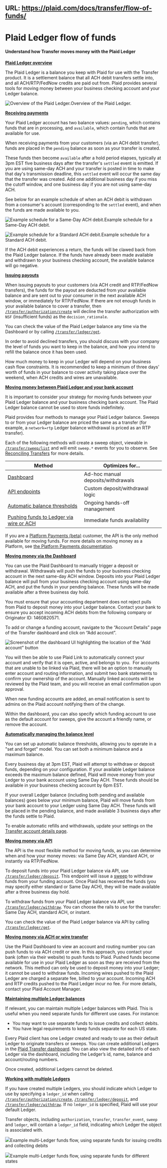URL: https://plaid.com/docs/transfer/flow-of-funds/
---
# Plaid Ledger flow of funds

#### Understand how Transfer moves money with the Plaid Ledger

[**Plaid Ledger overview**](https://plaid.com/docs/transfer/flow-of-funds/#plaid-ledger-overview)

The Plaid Ledger is a balance you keep with Plaid for use with the Transfer product. It is a settlement balance that all ACH debit transfers settle into, and all ACH/RTP/FedNow credits are paid out from. Plaid provides several tools for moving money between your business checking account and your Ledger balance.

![Overview of the Plaid Ledger.](https://plaid.com/_next/image?url=/assets/img/docs/transfer/ledger_overview.png&w=1920&q=75)Overview of the Plaid Ledger.

[**Receiving payments**](https://plaid.com/docs/transfer/flow-of-funds/#receiving-payments)

Your Plaid Ledger account has two balance values: `pending`, which contains funds that are in processing, and `available`, which contain funds that are available for use.

When receiving payments from your customers (via an ACH debit transfer), funds are placed in the `pending` balance as soon as your transfer is created.

These funds then become `available` after a hold period elapses, typically at 3pm EST five business days after the transfer's `settled` event is emitted. If you are using same-day ACH and your transfer is posted in time to make that day's transmission deadline, this `settled` event will occur the same day that the transfer was created. Add one additional business day if you miss the cutoff window, and one business day if you are not using same-day ACH.

See below for an example schedule of when an ACH debit is withdrawn from a consumer's account (corresponding to the `settled` event), and when the funds are made available to you.

![Example schedule for a Same-Day ACH debit.](https://plaid.com/_next/image?url=/assets/img/docs/transfer/example_sameday_4_day.png&w=1920&q=75)Example schedule for a Same-Day ACH debit.

![Example schedule for a Standard ACH debit.](https://plaid.com/_next/image?url=/assets/img/docs/transfer/example_standard_4_day.png&w=1920&q=75)Example schedule for a Standard ACH debit.

If the ACH debit experiences a return, the funds will be clawed back from the Plaid Ledger balance. If the funds have already been made available and withdrawn to your business checking account, the available balance will go negative.

[**Issuing payouts**](https://plaid.com/docs/transfer/flow-of-funds/#issuing-payouts)

When issuing payouts to your customers (via ACH credit and RTP/FedNow transfers), the funds for the payout are deducted from your available balance and are sent out to your consumer in the next available ACH window, or immediately for RTP/FedNow. If there are not enough funds in your available balance to cover a transfer, then [`/transfer/authorization/create`](https://plaid.com/docs/api/products/transfer/initiating-transfers/#transferauthorizationcreate) will decline the transfer authorization with `NSF` (insufficient funds) as the `decision_rationale`.

You can check the value of the Plaid Ledger balance any time via the Dashboard or by calling [`/transfer/ledger/get`](https://plaid.com/docs/api/products/transfer/ledger/#transferledgerget).

In order to avoid declined transfers, you should discuss with your company the level of funds you want to keep in the balance, and how you intend to refill the balance once it has been used.

How much money to keep in your Ledger will depend on your business cash flow constraints. It is recommended to keep a minimum of three days' worth of funds in your balance to cover activity taking place over the weekend, when ACH credits and wires are unavailable.

[**Moving money between Plaid Ledger and your bank account**](https://plaid.com/docs/transfer/flow-of-funds/#moving-money-between-plaid-ledger-and-your-bank-account)

It is important to consider your strategy for moving funds between your Plaid Ledger balance and your business checking bank account. The Plaid Ledger balance cannot be used to store funds indefinitely.

Plaid provides four methods to manage your Plaid Ledger balance. Sweeps to or from your Ledger balance are priced the same as a transfer (for example, a `network=rtp` Ledger balance withdrawal is priced as an RTP transfer).

Each of the following methods will create a sweep object, viewable in [`/transfer/sweep/list`](https://plaid.com/docs/api/products/transfer/reading-transfers/#transfersweeplist) and will emit `sweep.*` events for you to observe. See [Reconciling Transfers](https://plaid.com/docs/transfer/reconciling-transfers/) for more details.

| Method | Optimizes for... |
| --- | --- |
| [Dashboard](https://plaid.com/docs/transfer/flow-of-funds/#moving-money-via-the-dashboard) | Ad-hoc manual deposits/withdrawals |
| [API endpoints](https://plaid.com/docs/transfer/flow-of-funds/#moving-money-via-api) | Custom deposit/withdrawal logic |
| [Automatic balance thresholds](https://plaid.com/docs/transfer/flow-of-funds/#automatically-managing-the-balance-level) | Ongoing hands-off management |
| [Pushing funds to Ledger via wire or ACH](https://plaid.com/docs/transfer/flow-of-funds/#moving-money-via-ach-or-wire-transfer) | Immediate funds availability |

If you are a [Platform Payments (beta)](https://plaid.com/docs/transfer/platform-payments/) customer, the API is the only method available for moving funds. For more details on moving money as a Platform, see [the Platform Payments documentation](https://plaid.com/docs/transfer/platform-payments/#moving-money-for-end-customers).

[**Moving money via the Dashboard**](https://plaid.com/docs/transfer/flow-of-funds/#moving-money-via-the-dashboard)

You can use the Plaid Dashboard to manually trigger a deposit or withdrawal. Withdrawals will push the funds to your business checking account in the next same-day ACH window. Deposits into your Plaid Ledger balance will pull from your business checking account using same-day ACH, and put the funds in your pending balance. These funds will be made available after a three business day hold.

You must ensure that your accounting department does not reject pulls from Plaid to deposit money into your Ledger balance. Contact your bank to ensure you accept incoming ACH debits from the following company or Originator ID: 1460820571.

To add or change a funding account, navigate to the “Account Details” page of the Transfer dashboard and click on “Add account”.

![Screenshot of the dashboard UI highlighting the location of the "Add account" button](https://plaid.com/_next/image?url=/assets/img/docs/transfer/example_add_funding_account.png&w=1920&q=75)

You will then be able to use Plaid Link to automatically connect your account and verify that it is open, active, and belongs to you.  For accounts that are unable to be linked via Plaid, there will be an option to manually enter account and routing information, and submit two bank statements to confirm your ownership of the account. Manually linked accounts will be reviewed by the Plaid team, and you will receive an email confirmation upon approval.

When new funding accounts are added, an email notification is sent to admins on the Plaid account notifying them of the change.

Within the dashboard, you can also specify which funding account to use as the default account for sweeps, give the account a friendly name, or remove the account.

[**Automatically managing the balance level**](https://plaid.com/docs/transfer/flow-of-funds/#automatically-managing-the-balance-level)

You can set up automatic balance thresholds, allowing you to operate in a "set and forget" model. You can set both a minimum balance and a maximum balance.

Every business day at 3pm EST, Plaid will attempt to withdraw or deposit funds, depending on your configuration. If your available Ledger balance exceeds the maximum balance defined, Plaid will move money from your Ledger to your bank account using Same Day ACH. These funds should be available in your business checking account by 6pm EST.

If your overall Ledger balance (including both pending and available balances) goes below your minimum balance, Plaid will move funds from your bank account to your Ledger using Same Day ACH. These funds will be placed in the pending balance, and made available 3 business days after the funds settle to Plaid.

To enable automatic refills and withdrawals, update your settings on the [Transfer account details page](https://dashboard.plaid.com/transfer/account-details).

[**Moving money via API**](https://plaid.com/docs/transfer/flow-of-funds/#moving-money-via-api)

The API is the most flexible method for moving funds, as you can determine when and how your money moves: via Same Day ACH, standard ACH, or instantly via RTP/FedNow.

To deposit funds into your Plaid Ledger balance via API, use [`/transfer/ledger/deposit`](https://plaid.com/docs/api/products/transfer/ledger/#transferledgerdeposit). This endpoint will issue a [sweep](https://plaid.com/docs/transfer/creating-transfers/#sweeping-funds-to-funding-accounts) to withdraw funds from your funding account. Once Plaid has received the funds (you may specify either standard or Same Day ACH), they will be made available after a three business day hold.

To withdraw funds from your Plaid Ledger balance via API, use [`/transfer/ledger/withdraw`](https://plaid.com/docs/api/products/transfer/ledger/#transferledgerwithdraw). You can choose the rails to use for the transfer: Same Day ACH, standard ACH, or instant.

You can check the value of the Plaid Ledger balance via API by calling [`/transfer/ledger/get`](https://plaid.com/docs/api/products/transfer/ledger/#transferledgerget).

[**Moving money via ACH or wire transfer**](https://plaid.com/docs/transfer/flow-of-funds/#moving-money-via-ach-or-wire-transfer)

Use the Plaid Dashboard to view an account and routing number you can push funds to via ACH credit or wire. In this approach, you contact your bank (often via their website) to push funds to Plaid. Pushed funds become available for use in your Plaid Ledger as soon as they are received from the network. This method can only be used to deposit money into your Ledger; it cannot be used to withdraw funds. Incoming wires pushed to the Plaid Ledger are charged a separate fee, billed to your account. Incoming ACH and RTP credits pushed to the Plaid Ledger incur no fee. For more details, contact your Plaid Account Manager.

[**Maintaining multiple Ledger balances**](https://plaid.com/docs/transfer/flow-of-funds/#maintaining-multiple-ledger-balances)

If relevant, you can maintain multiple Ledger balances with Plaid. This is useful when you need separate funds for different use cases. For instance:

- You may want to use separate funds to issue credits and collect debits.
- You have legal requirements to keep funds separate for each US state.

Every Plaid client has one Ledger created and ready to use as their default Ledger to originate transfers or sweeps. You can create additional Ledgers in the [Plaid Transfer dashboard](https://dashboard.plaid.com/transfer/account-details). You can also view the detailed info of each Ledger via the dashboard, including the Ledger’s id, name, balance and account/routing numbers.

Once created, additional Ledgers cannot be deleted.

[**Working with multiple Ledgers**](https://plaid.com/docs/transfer/flow-of-funds/#working-with-multiple-ledgers)

If you have created multiple Ledgers, you should indicate which Ledger to use by specifying a `ledger_id` when calling [`/transfer/authorization/create`](https://plaid.com/docs/api/products/transfer/initiating-transfers/#transferauthorizationcreate), [`/transfer/ledger/deposit`](https://plaid.com/docs/api/products/transfer/ledger/#transferledgerdeposit), and [`/transfer/ledger/withdraw`](https://plaid.com/docs/api/products/transfer/ledger/#transferledgerwithdraw). If no `ledger_id` is specified, Plaid will use your default Ledger.

Transfer objects, including `authorization`, `transfer`, `transfer_event`, `sweep` and `ledger`, will contain a `ledger_id` field, indicating which Ledger the object is associated with.

![](https://plaid.com/_next/image?url=/assets/img/docs/transfer/multi-ledger-funds-flow.png&w=1920&q=75)Example multi-Ledger funds flow, using separate funds for issuing credits and collecting debits

![](https://plaid.com/_next/image?url=/assets/img/docs/transfer/multi-ledger-funds-flow2.png&w=1920&q=75)Example multi-Ledger funds flow, using separate funds for different states